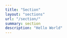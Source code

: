 ```yaml
---
title: "Section"
layout: "sections"
url: "/section/"
summary: section
description: "Hello World"
---
```

